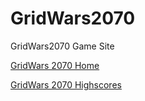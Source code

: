 # GridWars2070
GridWars2070 Game Site

[GridWars 2070 Home](http://dev.pwnedu.net/gridwars/)

[GridWars 2070 Highscores](http://dev.pwnedu.net/gridwars/highscores/)
